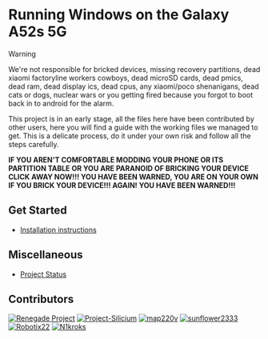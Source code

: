 # Running Windows on the Galaxy A52s 5G

> [!WARNING]
>
>We're not responsible for bricked devices, missing recovery partitions, dead xiaomi factoryline workers cowboys, dead microSD cards, dead pmics, dead ram, dead display ics, dead cpus, any xiaomi/poco shenanigans, dead cats or dogs, nuclear wars or you getting fired because you forgot to boot back in to android for the alarm.
>
>This project is in an early stage, all the files here have been contributed by other users, here you will find a guide with the working files we managed to get. This is a delicate process, do it under your own risk and follow all the steps carefully.
>
>**IF YOU AREN'T COMFORTABLE MODDING YOUR PHONE OR ITS PARTITION TABLE OR YOU ARE PARANOID OF BRICKING YOUR DEVICE CLICK AWAY NOW!!! YOU HAVE BEEN WARNED, YOU ARE ON YOUR OWN IF YOU BRICK YOUR DEVICE!!! AGAIN! YOU HAVE BEEN WARNED!!!**

## Get Started

- [Installation instructions](https://github.com/cloudsweets/Port-Windows-11-Galaxy-A52s-5G/blob/main/guide/English/install.md)

## Miscellaneous

- [Project Status](https://github.com/cloudsweets/Port-Windows-11-Galaxy-A52s-5G/blob/main/guide/English/status.md)

## Contributors
[<img alt="Renegade Project" src="https://images.weserv.nl/?url=https://avatars.githubusercontent.com/u/63859504?s=200&v=4&w=45&fit=cover&mask=circle&maxage=7d" />](https://github.com/edk2-porting)
[<img alt="Project-Silicium" src="https://images.weserv.nl/?url=https://avatars.githubusercontent.com/u/171448307?s=200&v=4&w=45&fit=cover&mask=circle&maxage=7d" />](https://github.com/Project-Silicium)
[<img alt="map220v" src="https://images.weserv.nl/?url=https://avatars.githubusercontent.com/u/14368485?v=4&w=45&fit=cover&mask=circle&maxage=7d" />](https://github.com/map220v)
[<img alt="sunflower2333" src="https://images.weserv.nl/?url=https://avatars.githubusercontent.com/u/54024877?v=4&w=45&fit=cover&mask=circle&maxage=7d" />](https://github.com/sunflower2333)
[<img alt="Robotix22" src="https://images.weserv.nl/?url=https://avatars.githubusercontent.com/u/98209628?v=4&w=45&fit=cover&mask=circle&maxage=7d" />](https://github.com/Robotix22)
[<img alt="N1kroks" src="https://images.weserv.nl/?url=https://avatars.githubusercontent.com/u/117468042?v=4&w=45&fit=cover&mask=circle&maxage=7d" />](https://github.com/N1kroks)